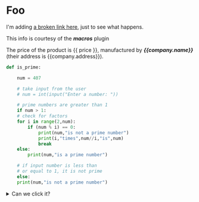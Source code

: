 # Foo

I'm adding [a broken link here](https://www.quackkit.com/html/codes/html_open_link_in_new_window.cfm), just to see what happens.

This info is courtesy of the ***macros*** plugin

The price of the product is {{ price }}, manufactured by ***{{company.name}}*** (their address is {{company.address}}).

```python
def is_prime:

    num = 407

    # take input from the user
    # num = int(input("Enter a number: "))

    # prime numbers are greater than 1
    if num > 1:
    # check for factors
    for i in range(2,num):
        if (num % i) == 0:
            print(num,"is not a prime number")
            print(i,"times",num//i,"is",num)
            break
    else:
        print(num,"is a prime number")

    # if input number is less than
    # or equal to 1, it is not prime
    else:
    print(num,"is not a prime number")
```

<details>
  <summary>Can we click it?</summary>
  <h2>YES!</h2>
  <ol>
    <li>WE</li>
    <li>CAN!</li>
    </ol>
</details>
